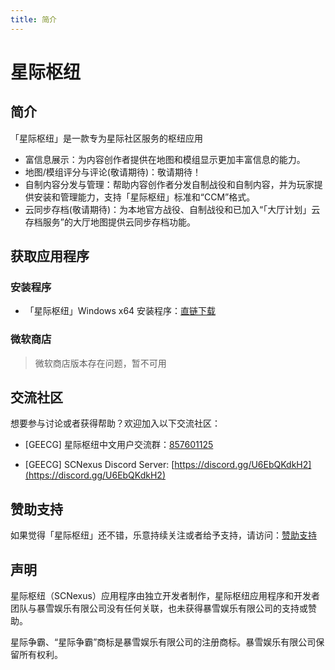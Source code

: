 ```yaml
---
title: 简介
---
```


# 星际枢纽

## 简介

「星际枢纽」是一款专为星际社区服务的枢纽应用

- 富信息展示：为内容创作者提供在地图和模组显示更加丰富信息的能力。
- 地图/模组评分与评论(敬请期待)：敬请期待！
- 自制内容分发与管理：帮助内容创作者分发自制战役和自制内容，并为玩家提供安装和管理能力，支持「星际枢纽」标准和“CCM”格式。
- 云同步存档(敬请期待)：为本地官方战役、自制战役和已加入“「大厅计划」云存档服务”的大厅地图提供云同步存档功能。

## 获取应用程序

### 安装程序

- 「星际枢纽」Windows x64 安装程序：[直链下载](https://scnexus-updates.mengl.me/release/latest)

<!-- - 「星际枢纽」下载镜像：[https://drive.aiur.tech/s/mOsK](https://drive.aiur.tech/s/mOsK) -->

### 微软商店

> 微软商店版本存在问题，暂不可用

<!-- <a href="https://apps.microsoft.com/store/detail/9PL7DCMCN13X?launch=true&mode=full">
	<img src="https://get.microsoft.com/images/zh-CN%20dark.svg" />
</a> -->

## 交流社区

想要参与讨论或者获得帮助？欢迎加入以下交流社区：

- \[GEECG\] 星际枢纽中文用户交流群：[857601125](https://qm.qq.com/cgi-bin/qm/qr?k=IgP5DkVYkL-VlgMPESNmRaPiYFCQLrNI&jump_from=webapi&authKey=IH1aC/1uFvcRC43U2h3R4Ms2YhbMg082p4RTMSV4GHZSRmfIyLjJodIwwf8wAdL4)

- \[GEECG\] SCNexus Discord Server: [https://discord.gg/U6EbQKdkH2](https://discord.gg/U6EbQKdkH2)

## 赞助支持

如果觉得「星际枢纽」还不错，乐意持续关注或者给予支持，请访问：[赞助支持](/sponsor)

## 声明

星际枢纽（SCNexus）应用程序由独立开发者制作，星际枢纽应用程序和开发者团队与暴雪娱乐有限公司没有任何关联，也未获得暴雪娱乐有限公司的支持或赞助。

星际争霸、“星际争霸”商标是暴雪娱乐有限公司的注册商标。暴雪娱乐有限公司保留所有权利。
